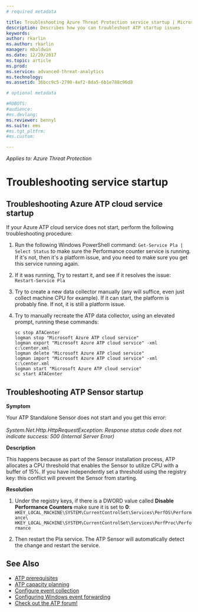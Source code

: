 ```yaml
---
# required metadata

title: Troubleshooting Azure Threat Protection service startup | Microsoft Docs
description: Describes how you can troubleshoot ATP startup issues
keywords:
author: rkarlin
ms.author: rkarlin
manager: mbaldwin
ms.date: 12/20/2017
ms.topic: article
ms.prod:
ms.service: advanced-threat-analytics
ms.technology:
ms.assetid: 36bcc9c5-2790-4af2-8da5-6b1e788c96d8

# optional metadata

#ROBOTS:
#audience:
#ms.devlang:
ms.reviewer: bennyl
ms.suite: ems
#ms.tgt_pltfrm:
#ms.custom:

---
```


*Applies to: Azure Threat Protection*



# Troubleshooting service startup

## Troubleshooting Azure ATP cloud service startup

If your Azure ATP cloud service does not start, perform the following troubleshooting procedure:

1.	Run the following Windows PowerShell command:
    `Get-Service Pla | Select Status`
to make sure the Performance counter service is running. If it's not, then it's a platform issue, and you need to make sure you get this service running again.
2.	If it was running, Try to restart it, and see if it resolves the issue:
    `Restart-Service Pla`
3.	Try to create a new data collector manually (any will suffice, even just collect machine CPU for example).
If it can start, the platform is probably fine. If not, it is still a platform issue.

4.	Try to manually recreate the ATP data collector, using an elevated prompt, running these commands:

        sc stop ATACenter
        logman stop "Microsoft Azure ATP cloud service"
        logman export "Microsoft Azure ATP cloud service" -xml c:\center.xml
        logman delete "Microsoft Azure ATP cloud service"
        logman import "Microsoft Azure ATP cloud service" -xml c:\center.xml
        logman start "Microsoft Azure ATP cloud service"
        sc start ATACenter

## Troubleshooting ATP Sensor startup

**Symptom**

Your ATP Standalone Sensor does not start and you get this error:<br></br>
*System.Net.Http.HttpRequestException: Response status code does not indicate success: 500 (Internal Server Error)*

**Description**

This happens because as part of the Sensor installation process, ATP allocates a CPU threshold that enables the Sensor to utilize CPU with a buffer of 15%. If you have independently set a threshold using the registry key: this conflict will prevent the Sensor from starting. 

**Resolution**

1. Under the registry keys, if there is a DWORD value called **Disable Performance Counters** make sure it is set to **0**:
    `HKEY_LOCAL_MACHINE\SYSTEM\CurrentControlSet\Services\PerfOS\Performance\`
    `HKEY_LOCAL_MACHINE\SYSTEM\CurrentControlSet\Services\PerfProc\Performance`
 
2. Then restart the Pla service. The ATP Sensor will automatically detect the change and restart the service.


## See Also
- [ATP prerequisites](ata-prerequisites.md)
- [ATP capacity planning](ata-capacity-planning.md)
- [Configure event collection](configure-event-collection.md)
- [Configuring Windows event forwarding](configure-event-collection.md#configuring-windows-event-forwarding)
- [Check out the ATP forum!](https://social.technet.microsoft.com/Forums/security/home?forum=mata)
